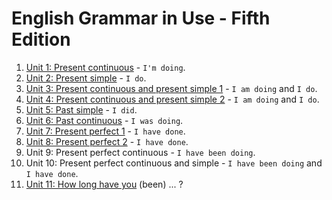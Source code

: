 # English Grammar in Use - Fifth Edition

1. [Unit 1: Present continuous](unit_1-present_continuous/exercises.md) - `I'm doing`.
2. [Unit 2: Present simple](unit_2-present_simple/exercises.md) - `I do`.
3. [Unit 3: Present continuous and present simple 1](unit_3-present_continuous_and_present_simple/exercises.md) - `I am doing` and `I do`.
4. [Unit 4: Present continuous and present simple 2](unit_4-present_continuous_and_present_simple_2/exercises.md) - `I am doing` and `I do`.
5. [Unit 5: Past simple](unit_5-past_simple/exercises.md) - `I did`.
6. [Unit 6: Past continuous](unit_6-past_continuous/exercises.md) - `I was doing`.
7. [Unit 7: Present perfect 1](unit_7-present_perfect/exercises.md) - `I have done`.
8. [Unit 8: Present perfect 2](unit_8-present_perfect_2/exercises.md) - `I have done`.
9. Unit 9: Present perfect continuous - `I have been doing`.
10. Unit 10: Present perfect continuous and simple - `I have been doing` and `I have done`.
11. [Unit 11: How long have you](unit_11-how_long_have_you_been/exercises.md) (been) ... ?